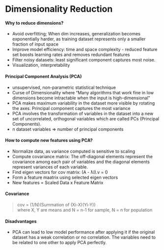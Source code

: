# Dimensionality Reduction

#### Why to reduce dimensions? 
 * Avoid overfitting; When dim increases, generalization becomes exponentially harder, as training dataset represents only a smaller fraction of input space
 * Improve model efficiency: time and space complexity - reduced feature set boosts learning rates and removes redundant features
 * Filter noisy datasets: least significant component captures most noise.
 * Visualization, interpretability 

#### Principal Component Analysis (PCA)
* unsupervised, non-parametric statistical technique
* Curse of Dimensionality where “Many algorithms that work fine in low dimensions become intractable when the input is high-dimensional"
* PCA makes maximum variability in the dataset more visible by rotating the axes. Principal component captures the most variance
* PCA involves the transformation of variables in the dataset into a new set of uncorrelated, orthogonal variables which are called PCs (Principal Components). 
* n dataset variables => number of principal components

#### How to compute new features using PCA?
* Normalize data, as variance computed is sensitive to scaling
* Compute covariance matrix: The off-diagonal elements represent the covariance among each pair of variables and the diagonal elements represent variances of each variable.
* Find eigen vectors for cov matrix: (A - ƛI).v = 0
* Form a feature maatrix using selected eigen vectors
* New features = Scaled Data x Feature Matrix

#### Covariance
> cov = (1/N)(Summation of (Xi-X)(Yi-Y))  
> where X, Y are means and N = n-1 for sample, N = n for population

#### Disadvantages
* PCA can lead to low model performance after applying it if the original dataset has a weak correlation or no correlation. The variables need to be related to one other to apply PCA perfectly.


